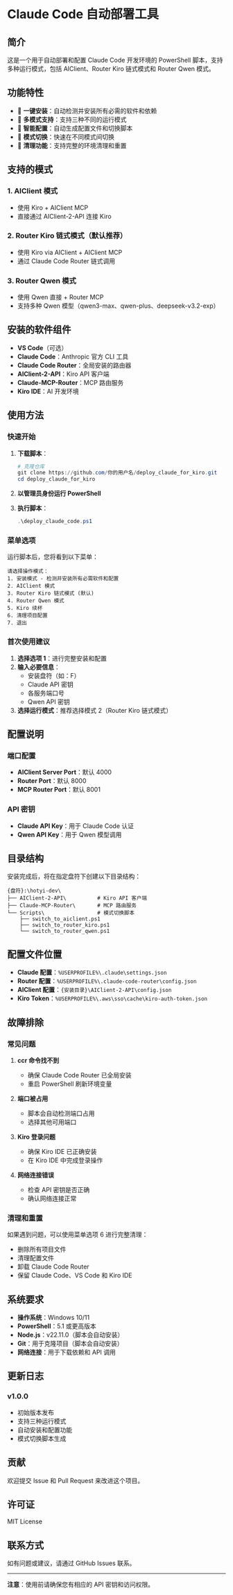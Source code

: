 # Claude Code 自动部署工具

## 简介

这是一个用于自动部署和配置 Claude Code 开发环境的 PowerShell 脚本，支持多种运行模式，包括 AIClient、Router Kiro 链式模式和 Router Qwen 模式。

## 功能特性

- 🚀 **一键安装**：自动检测并安装所有必需的软件和依赖
- 🔧 **多模式支持**：支持三种不同的运行模式
- 🎯 **智能配置**：自动生成配置文件和切换脚本
- 🔄 **模式切换**：快速在不同模式间切换
- 🧹 **清理功能**：支持完整的环境清理和重置

## 支持的模式

### 1. AIClient 模式
- 使用 Kiro + AIClient MCP
- 直接通过 AIClient-2-API 连接 Kiro

### 2. Router Kiro 链式模式（默认推荐）
- 使用 Kiro via AIClient + AIClient MCP
- 通过 Claude Code Router 链式调用

### 3. Router Qwen 模式
- 使用 Qwen 直接 + Router MCP
- 支持多种 Qwen 模型（qwen3-max、qwen-plus、deepseek-v3.2-exp）

## 安装的软件组件

- **VS Code**（可选）
- **Claude Code**：Anthropic 官方 CLI 工具
- **Claude Code Router**：全局安装的路由器
- **AIClient-2-API**：Kiro API 客户端
- **Claude-MCP-Router**：MCP 路由服务
- **Kiro IDE**：AI 开发环境

## 使用方法

### 快速开始

1. **下载脚本**：
   ```powershell
   # 克隆仓库
   git clone https://github.com/你的用户名/deploy_claude_for_kiro.git
   cd deploy_claude_for_kiro
   ```

2. **以管理员身份运行 PowerShell**

3. **执行脚本**：
   ```powershell
   .\deploy_claude_code.ps1
   ```

### 菜单选项

运行脚本后，您将看到以下菜单：

```
请选择操作模式：
1. 安装模式 - 检测并安装所有必需软件和配置
2. AIClient 模式
3. Router Kiro 链式模式 (默认)
4. Router Qwen 模式
5. Kiro 续杯
6. 清理项目配置
7. 退出
```

### 首次使用建议

1. **选择选项 1**：进行完整安装和配置
2. **输入必要信息**：
   - 安装盘符（如：F）
   - Claude API 密钥
   - 各服务端口号
   - Qwen API 密钥
3. **选择运行模式**：推荐选择模式 2（Router Kiro 链式模式）

## 配置说明

### 端口配置
- **AIClient Server Port**：默认 4000
- **Router Port**：默认 8000
- **MCP Router Port**：默认 8001

### API 密钥
- **Claude API Key**：用于 Claude Code 认证
- **Qwen API Key**：用于 Qwen 模型调用

## 目录结构

安装完成后，将在指定盘符下创建以下目录结构：

```
{盘符}:\hotyi-dev\
├── AIClient-2-API\          # Kiro API 客户端
├── Claude-MCP-Router\       # MCP 路由服务
└── Scripts\                 # 模式切换脚本
    ├── switch_to_aiclient.ps1
    ├── switch_to_router_kiro.ps1
    └── switch_to_router_qwen.ps1
```

## 配置文件位置

- **Claude 配置**：`%USERPROFILE%\.claude\settings.json`
- **Router 配置**：`%USERPROFILE%\.claude-code-router\config.json`
- **AIClient 配置**：`{安装目录}\AIClient-2-API\config.json`
- **Kiro Token**：`%USERPROFILE%\.aws\sso\cache\kiro-auth-token.json`

## 故障排除

### 常见问题

1. **ccr 命令找不到**
   - 确保 Claude Code Router 已全局安装
   - 重启 PowerShell 刷新环境变量

2. **端口被占用**
   - 脚本会自动检测端口占用
   - 选择其他可用端口

3. **Kiro 登录问题**
   - 确保 Kiro IDE 已正确安装
   - 在 Kiro IDE 中完成登录操作

4. **网络连接错误**
   - 检查 API 密钥是否正确
   - 确认网络连接正常

### 清理和重置

如果遇到问题，可以使用菜单选项 6 进行完整清理：
- 删除所有项目文件
- 清理配置文件
- 卸载 Claude Code Router
- 保留 Claude Code、VS Code 和 Kiro IDE

## 系统要求

- **操作系统**：Windows 10/11
- **PowerShell**：5.1 或更高版本
- **Node.js**：v22.11.0（脚本会自动安装）
- **Git**：用于克隆项目（脚本会自动安装）
- **网络连接**：用于下载依赖和 API 调用

## 更新日志

### v1.0.0
- 初始版本发布
- 支持三种运行模式
- 自动安装和配置功能
- 模式切换脚本生成

## 贡献

欢迎提交 Issue 和 Pull Request 来改进这个项目。

## 许可证

MIT License

## 联系方式

如有问题或建议，请通过 GitHub Issues 联系。

---

**注意**：使用前请确保您有相应的 API 密钥和访问权限。